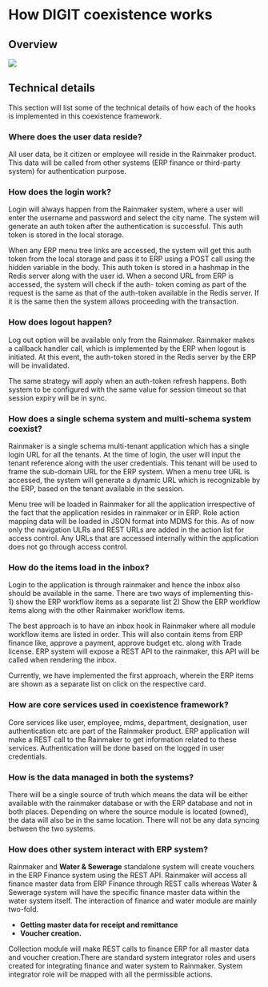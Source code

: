 # How DIGIT coexistence works

## Overview <a id="overview"></a>

![](https://digit-discuss.atlassian.net/wiki/download/thumbnails/28770500/coexistence%20HLD%20%283%29.jpeg?version=1&modificationDate=1557827003484&cacheVersion=1&api=v2&width=663&height=400)

## Technical details <a id="technical-details"></a>

This section will list some of the technical details of how each of the hooks is implemented in this coexistence framework.

### Where does the user data reside? <a id="where-does-the-user-data-reside"></a>

All user data, be it citizen or employee will reside in the Rainmaker product. This data will be called from other systems \(ERP finance or third-party system\) for authentication purpose.

### How does the login work? <a id="how-does-the-login-work"></a>

Login will always happen from the Rainmaker system, where a user will enter the username and password and select the city name. The system will generate an auth token after the authentication is successful. This auth token is stored in the local storage.

When any ERP menu tree links are accessed, the system will get this auth token from the local storage and pass it to ERP using a POST call using the hidden variable in the body. This auth token is stored in a hashmap in the Redis server along with the user id. When a second URL from ERP is accessed, the system will check if the auth- token coming as part of the request is the same as that of the auth-token available in the Redis server. If it is the same then the system allows proceeding with the transaction.

### How does logout happen? <a id="how-does-logout-happen"></a>

Log out option will be available only from the Rainmaker. Rainmaker makes a callback handler call, which is implemented by the ERP when logout is initiated. At this event, the auth-token stored in the Redis server by the ERP will be invalidated.

The same strategy will apply when an auth-token refresh happens. Both system to be configured with the same value for session timeout so that session expiry will be in sync.

### How does a single schema system and multi-schema system coexist? <a id="how-does-a-single-schema-system-and-multi-schema-system-coexist"></a>

Rainmaker is a single schema multi-tenant application which has a single login URL for all the tenants. At the time of login, the user will input the tenant reference along with the user credentials. This tenant will be used to frame the sub-domain URL for the ERP system. When a menu tree URL is accessed, the system will generate a dynamic URL which is recognizable by the ERP, based on the tenant available in the session.

Menu tree will be loaded in Rainmaker for all the application irrespective of the fact that the application resides in rainmaker or in ERP. Role action mapping data will be loaded in JSON format into MDMS for this. As of now only the navigation ULRs and REST URLs are added in the action list for access control. Any URLs that are accessed internally within the application does not go through access control.

### How do the items load in the inbox? <a id="how-do-the-items-load-in-the-inbox"></a>

Login to the application is through rainmaker and hence the inbox also should be available in the same. There are two ways of implementing this- 1\) show the ERP workflow items as a separate list 2\) Show the ERP workflow items along with the other Rainmaker workflow items.

The best approach is to have an inbox hook in Rainmaker where all module workflow items are listed in order. This will also contain items from ERP finance like, approve a payment, approve budget etc. along with Trade license. ERP system will expose a REST API to the rainmaker, this API will be called when rendering the inbox.

Currently, we have implemented the first approach, wherein the ERP items are shown as a separate list on click on the respective card.

### How are core services used in coexistence framework? <a id="how-are-core-services-used-in-coexistence-framework"></a>

Core services like user, employee, mdms, department, designation, user authentication etc are part of the Rainmaker product. ERP application will make a REST call to the Rainmaker to get information related to these services. Authentication will be done based on the logged in user credentials.

### How is the data managed in both the systems? <a id="how-is-the-data-managed-in-both-the-systems"></a>

There will be a single source of truth which means the data will be either available with the rainmaker database or with the ERP database and not in both places. Depending on where the source module is located \(owned\), the data will also be in the same location. There will not be any data syncing between the two systems.

### How does other system interact with ERP system? <a id="how-does-other-system-interact-with-erp-system"></a>

Rainmaker and **Water & Sewerage** standalone system will create vouchers in the ERP Finance system using the REST API. Rainmaker will access all finance master data from ERP Finance through REST calls whereas Water & Sewerage system will have the specific finance master data within the water system itself. The interaction of finance and water module are mainly two-fold.

* **Getting master data for receipt and remittance**
* **Voucher creation.**

Collection module will make REST calls to finance ERP for all master data and voucher creation.There are standard system integrator roles and users created for integrating finance and water system to Rainmaker. System integrator role will be mapped with all the permissible actions.

